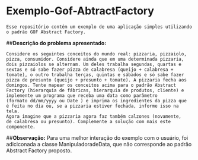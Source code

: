 # Exemplo-Gof-AbtractFactory
    Esse repositório contém um exemplo de uma aplicação simples utilizando o padrão GOF Abstract Factory.

##**Descrição do problema apresentado:**

    Considere os seguintes conceitos do mundo real: pizzaria, pizzaiolo,
    pizza, consumidor. Considere ainda que em uma determinada pizzaria,
    dois pizzaiolos se alternam. Um deles trabalha segundas, quartas e
    sextas e só sabe fazer pizza de calabresa (queijo + calabresa +
    tomate), o outro trabalha terças, quintas e sábados e só sabe fazer
    pizza de presunto (queijo + presunto + tomate). A pizzaria fecha aos
    domingos. Tente mapear os conceitos acima para o padrão Abstract
    Factory (hierarquia de fábricas, hierarquia de produtos, cliente) e
    implemente um programa que receba uma data como parâmetro
    (formato dd/mm/yyyy ou Date ) e imprima os ingredientes da pizza que
    é feita no dia ou, se a pizzaria estiver fechada, informe isso na tela.
    Agora imagine que a pizzaria agora faz também calzones (novamente,
    de calabresa ou presunto). Complemente a solução com mais este
    componente.

##**Observação:**
    Para uma melhor interação do exemplo com o usuário, foi adiciconada a classe ManipuladoradeData, que não corresponde ao padrão Abstract Factory proposto.

